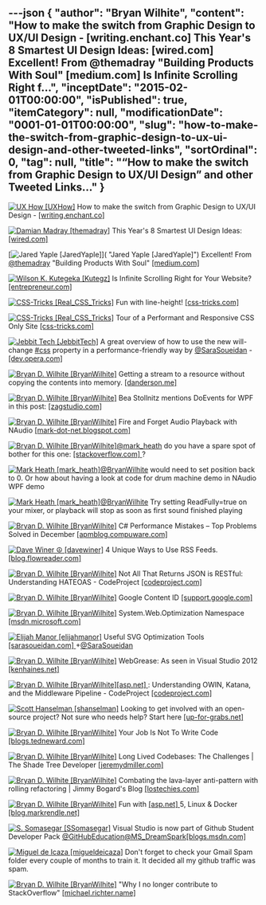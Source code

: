 ---json
{
  "author": "Bryan Wilhite",
  "content": "How to make the switch from Graphic Design to UX/UI Design - [writing.enchant.co]        This Year's 8 Smartest UI Design Ideas: [wired.com]        Excellent! From @themadray \"Building Products With Soul\" [medium.com]        Is Infinite Scrolling Right f...",
  "inceptDate": "2015-02-01T00:00:00",
  "isPublished": true,
  "itemCategory": null,
  "modificationDate": "0001-01-01T00:00:00",
  "slug": "how-to-make-the-switch-from-graphic-design-to-ux-ui-design-and-other-tweeted-links",
  "sortOrdinal": 0,
  "tag": null,
  "title": "“How to make the switch from Graphic Design to UX/UI Design” and other Tweeted Links…"
}
---

[<img alt="UX How [UXHow]" src="https://songhay.blob.core.windows.net/shared-social-twitter/UXHow.png">](http://t.co/I77aw3puO9 "UX How [UXHow]") How to make the switch from Graphic Design to UX/UI Design - [[writing.enchant.co] ](http://writing.enchant.co/2015/01/02/making-the-switch-from-graphic-design-to-uxui-design/)

[<img alt="Damian Madray [themadray]" src="https://songhay.blob.core.windows.net/shared-social-twitter/themadray.jpg">](http://t.co/gvCNQ2i5J6 "Damian Madray [themadray]") This Year's 8 Smartest UI Design Ideas: [[wired.com] ](http://www.wired.com/2014/12/years-8-smartest-ui-design-ideas/?utm_content=buffer05f9d&utm_medium=social&utm_source=twitter.com&utm_campaign=buffer)

[<img alt="Jared Yaple [JaredYaple]" src="https://songhay.blob.core.windows.net/shared-social-twitter/JaredYaple.jpeg">]( "Jared Yaple [JaredYaple]") Excellent! From [@themadray](http://twitter.com/themadray) "Building Products With Soul" [[medium.com] ](https://medium.com/@themadray/building-products-with-soul-fc9008dd4d71?utm_content=buffere3a74&utm_medium=social&utm_source=twitter.com&utm_campaign=buffer)

[<img alt="Wilson K. Kutegeka [Kutegz]" src="https://songhay.blob.core.windows.net/shared-social-twitter/Kutegz.jpeg">](http://t.co/poJ2knJ8oF "Wilson K. Kutegeka [Kutegz]") Is Infinite Scrolling Right for Your Website? [[entrepreneur.com] ](http://www.entrepreneur.com/article/241481)

[<img alt="CSS-Tricks [Real_CSS_Tricks]" src="https://songhay.blob.core.windows.net/shared-social-twitter/Real_CSS_Tricks.jpeg">](http://t.co/MPUasUSEx1 "CSS-Tricks [Real_CSS_Tricks]") Fun with line-height! [[css-tricks.com] ](https://css-tricks.com/fun-line-height/?utm_source=dlvr.it&utm_medium=twitter)

[<img alt="CSS-Tricks [Real_CSS_Tricks]" src="https://songhay.blob.core.windows.net/shared-social-twitter/Real_CSS_Tricks.jpeg">](http://t.co/MPUasUSEx1 "CSS-Tricks [Real_CSS_Tricks]") Tour of a Performant and Responsive CSS Only Site [[css-tricks.com] ](https://css-tricks.com/tour-performant-responsive-css-site/?utm_source=dlvr.it&utm_medium=twitter)

[<img alt="Jebbit Tech [JebbitTech]" src="https://songhay.blob.core.windows.net/shared-social-twitter/JebbitTech.png">](http://t.co/zGvJF4rqVV "Jebbit Tech [JebbitTech]") A great overview of how to use the new will-change [#css](http://search.twitter.com/search?q=%23css) property in a performance-friendly way by [@SaraSoueidan](http://twitter.com/SaraSoueidan) - [[dev.opera.com] ](https://dev.opera.com/articles/css-will-change-property/)

[<img alt="Bryan D. Wilhite [BryanWilhite]" src="https://songhay.blob.core.windows.net/shared-social-twitter/BryanWilhite.jpeg">](http://t.co/UNdqV0Z1zz "Bryan D. Wilhite [BryanWilhite]") Getting a stream to a resource without copying the contents into memory. [[danderson.me] ](http://www.danderson.me/posts/getting-a-stream-to-a-resource-without-copying-the-contents-into-memory/)

[<img alt="Bryan D. Wilhite [BryanWilhite]" src="https://songhay.blob.core.windows.net/shared-social-twitter/BryanWilhite.jpeg">](http://t.co/UNdqV0Z1zz "Bryan D. Wilhite [BryanWilhite]") Bea Stollnitz mentions DoEvents for WPF in this post: [[zagstudio.com] ](http://www.zagstudio.com/blog/493)

[<img alt="Bryan D. Wilhite [BryanWilhite]" src="https://songhay.blob.core.windows.net/shared-social-twitter/BryanWilhite.jpeg">](http://t.co/UNdqV0Z1zz "Bryan D. Wilhite [BryanWilhite]") Fire and Forget Audio Playback with NAudio [[mark-dot-net.blogspot.com] ](http://mark-dot-net.blogspot.com/2014/02/fire-and-forget-audio-playback-with.html)

[<img alt="Bryan D. Wilhite [BryanWilhite]" src="https://songhay.blob.core.windows.net/shared-social-twitter/BryanWilhite.jpeg">](http://t.co/UNdqV0Z1zz "Bryan D. Wilhite [BryanWilhite]")[@mark_heath](http://twitter.com/mark_heath) do you have a spare spot of bother for this one: [[stackoverflow.com] ](http://stackoverflow.com/questions/27850350/reusing-a-mixed-channel-with-naudio) ? 

[<img alt="Mark Heath [mark_heath]" src="https://songhay.blob.core.windows.net/shared-social-twitter/mark_heath.jpg">](http://t.co/T3VqJEYIQR "Mark Heath [mark_heath]")[@BryanWilhite](http://twitter.com/BryanWilhite) would need to set position back to 0. Or how about having a look at code for drum machine demo in NAudio WPF demo 

[<img alt="Mark Heath [mark_heath]" src="https://songhay.blob.core.windows.net/shared-social-twitter/mark_heath.jpg">](http://t.co/T3VqJEYIQR "Mark Heath [mark_heath]")[@BryanWilhite](http://twitter.com/BryanWilhite) Try setting ReadFully=true on your mixer, or playback will stop as soon as first sound finished playing 

[<img alt="Bryan D. Wilhite [BryanWilhite]" src="https://songhay.blob.core.windows.net/shared-social-twitter/BryanWilhite.jpeg">](http://t.co/UNdqV0Z1zz "Bryan D. Wilhite [BryanWilhite]") C# Performance Mistakes – Top Problems Solved in December [[apmblog.compuware.com] ](http://apmblog.compuware.com/2015/01/14/c-performance-mistakes-top-problems-solved-december/)

[<img alt="Dave Winer ☮ [davewiner]" src="https://songhay.blob.core.windows.net/shared-social-twitter/davewiner.jpeg">](http://t.co/fuxogiHMsn "Dave Winer ☮ [davewiner]") 4 Unique Ways to Use RSS Feeds. [[blog.flowreader.com] ](http://blog.flowreader.com/4-unique-ways-to-use-rss-feeds/)

[<img alt="Bryan D. Wilhite [BryanWilhite]" src="https://songhay.blob.core.windows.net/shared-social-twitter/BryanWilhite.jpeg">](http://t.co/UNdqV0Z1zz "Bryan D. Wilhite [BryanWilhite]") Not All That Returns JSON is RESTful: Understanding HATEOAS - CodeProject [[codeproject.com] ](http://www.codeproject.com/Articles/865663/Not-All-That-Returns-JSON-is-RESTful-Understanding)

[<img alt="Bryan D. Wilhite [BryanWilhite]" src="https://songhay.blob.core.windows.net/shared-social-twitter/BryanWilhite.jpeg">](http://t.co/UNdqV0Z1zz "Bryan D. Wilhite [BryanWilhite]") Google Content ID [[support.google.com] ](https://support.google.com/youtube/answer/2797370?hl=en)

[<img alt="Bryan D. Wilhite [BryanWilhite]" src="https://songhay.blob.core.windows.net/shared-social-twitter/BryanWilhite.jpeg">](http://t.co/UNdqV0Z1zz "Bryan D. Wilhite [BryanWilhite]") System.Web.Optimization Namespace [[msdn.microsoft.com] ](https://msdn.microsoft.com/en-us/library/system.web.optimization%28v=vs.110%29.aspx)

[<img alt="Elijah Manor [elijahmanor]" src="https://songhay.blob.core.windows.net/shared-social-twitter/elijahmanor.jpeg">](http://t.co/5iW2n6qt02 "Elijah Manor [elijahmanor]") Useful SVG Optimization Tools [[sarasoueidan.com] ](http://sarasoueidan.com/blog/svgo-tools/) +[@SaraSoueidan](http://twitter.com/SaraSoueidan)

[<img alt="Bryan D. Wilhite [BryanWilhite]" src="https://songhay.blob.core.windows.net/shared-social-twitter/BryanWilhite.jpeg">](http://t.co/UNdqV0Z1zz "Bryan D. Wilhite [BryanWilhite]") WebGrease: As seen in Visual Studio 2012 [[kenhaines.net] ](http://kenhaines.net/webgrease-as-seen-in-visual-studio-2012/)

[<img alt="Bryan D. Wilhite [BryanWilhite]" src="https://songhay.blob.core.windows.net/shared-social-twitter/BryanWilhite.jpeg">](http://t.co/UNdqV0Z1zz "Bryan D. Wilhite [BryanWilhite]")[[asp.net] ](http://www.asp.net/): Understanding OWIN, Katana, and the Middleware Pipeline - CodeProject [[codeproject.com] ](http://www.codeproject.com/Articles/864725/ASP-NET-Understanding-OWIN-Katana-and-the-Middlewa)

[<img alt="Scott Hanselman [shanselman]" src="https://songhay.blob.core.windows.net/shared-social-twitter/shanselman.jpeg">](http://t.co/YA3jkLZNsD "Scott Hanselman [shanselman]") Looking to get involved with an open-source project? Not sure who needs help? Start here [[up-for-grabs.net] ](http://up-for-grabs.net/)

[<img alt="Bryan D. Wilhite [BryanWilhite]" src="https://songhay.blob.core.windows.net/shared-social-twitter/BryanWilhite.jpeg">](http://t.co/UNdqV0Z1zz "Bryan D. Wilhite [BryanWilhite]") Your Job Is Not To Write Code [[blogs.tedneward.com] ](http://blogs.tedneward.com/2015/01/12/Your+Job+Is+Not+To+Write+Code.aspx)

[<img alt="Bryan D. Wilhite [BryanWilhite]" src="https://songhay.blob.core.windows.net/shared-social-twitter/BryanWilhite.jpeg">](http://t.co/UNdqV0Z1zz "Bryan D. Wilhite [BryanWilhite]") Long Lived Codebases: The Challenges | The Shade Tree Developer [[jeremydmiller.com] ](http://jeremydmiller.com/2015/01/15/long-lived-codebases-the-challenges/)

[<img alt="Bryan D. Wilhite [BryanWilhite]" src="https://songhay.blob.core.windows.net/shared-social-twitter/BryanWilhite.jpeg">](http://t.co/UNdqV0Z1zz "Bryan D. Wilhite [BryanWilhite]") Combating the lava-layer anti-pattern with rolling refactoring | Jimmy Bogard's Blog [[lostechies.com] ](https://lostechies.com/jimmybogard/2015/01/15/combating-the-lava-layer-anti-pattern-with-rolling-refactoring/)

[<img alt="Bryan D. Wilhite [BryanWilhite]" src="https://songhay.blob.core.windows.net/shared-social-twitter/BryanWilhite.jpeg">](http://t.co/UNdqV0Z1zz "Bryan D. Wilhite [BryanWilhite]") Fun with [[asp.net] ](http://www.asp.net/) 5, Linux &amp; Docker [[blog.markrendle.net] ](http://blog.markrendle.net/fun-with-asp-net-5-and-docker/)

[<img alt="S. Somasegar [SSomasegar]" src="https://songhay.blob.core.windows.net/shared-social-twitter/SSomasegar.jpeg">](http://t.co/TUP2K5657h "S. Somasegar [SSomasegar]") Visual Studio is now part of Github Student Developer Pack [@GitHubEducation](http://twitter.com/GitHubEducation)[@MS_DreamSpark](http://twitter.com/MS_DreamSpark)[[blogs.msdn.com] ](http://blogs.msdn.com/b/somasegar/archive/2015/01/12/microsoft-github-free-tools-for-student-developers.aspx)

[<img alt="Miguel de Icaza [migueldeicaza]" src="https://songhay.blob.core.windows.net/shared-social-twitter/migueldeicaza.png">](http://t.co/Y2zRB337dJ "Miguel de Icaza [migueldeicaza]") Don't forget to check your Gmail Spam folder every couple of months to train it. It decided all my github traffic was spam. 

[<img alt="Bryan D. Wilhite [BryanWilhite]" src="https://songhay.blob.core.windows.net/shared-social-twitter/BryanWilhite.jpeg">](http://t.co/UNdqV0Z1zz "Bryan D. Wilhite [BryanWilhite]") "Why I no longer contribute to StackOverflow" [[michael.richter.name] ](http://michael.richter.name/blogs/awhy-i-no-longer-contribute-to-stackoverflow)
